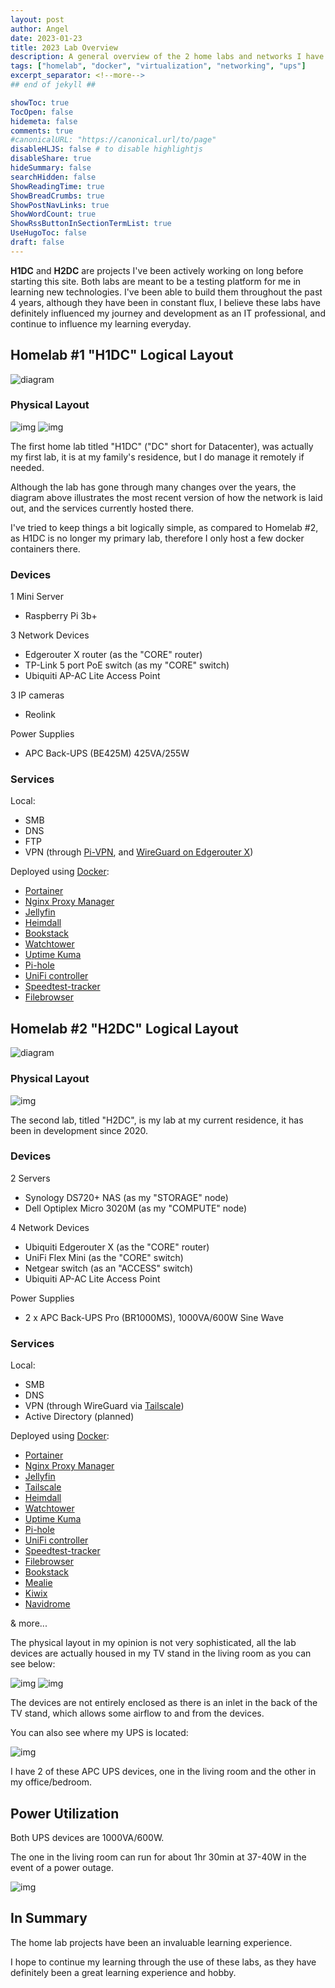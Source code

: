 ```yaml
---
layout: post
author: Angel
date: 2023-01-23
title: 2023 Lab Overview
description: A general overview of the 2 home labs and networks I have designed, currently manage, and maintain.
tags: ["homelab", "docker", "virtualization", "networking", "ups"] 
excerpt_separator: <!--more-->
## end of jekyll ##

showToc: true
TocOpen: false
hidemeta: false
comments: true
#canonicalURL: "https://canonical.url/to/page"
disableHLJS: false # to disable highlightjs
disableShare: true
hideSummary: false
searchHidden: false
ShowReadingTime: true
ShowBreadCrumbs: true
ShowPostNavLinks: true
ShowWordCount: true
ShowRssButtonInSectionTermList: true
UseHugoToc: false
draft: false
---
```


**H1DC** and **H2DC** are projects I've been actively working on long before starting this site. Both labs are meant to be a testing platform for me in learning new technologies. I've been able to build them throughout the past 4 years, although they have been in constant flux, I believe these labs have definitely influenced my journey and development as an IT professional, and continue to influence my learning everyday.

## Homelab #1 "H1DC" Logical Layout
![diagram](https://d287cykochbccj.cloudfront.net/diagrams/h1dc-lab-diagram-2023-v2.svg)

### Physical Layout
![img](https://d287cykochbccj.cloudfront.net/pictures/h1dc/IMG_20210219_141819.webp)
![img](https://d287cykochbccj.cloudfront.net/pictures/h1dc/IMG_20201221_183413.webp)

The first home lab titled "H1DC" ("DC" short for Datacenter), was actually my first lab, it is at my family's residence, but I do manage it remotely if needed.

Although the lab has gone through many changes over the years, the diagram above illustrates the most recent version of how the network is laid out, and the services currently hosted there.

I've tried to keep things a bit logically simple, as compared to Homelab #2, as H1DC is no longer my primary lab, therefore I only host a few docker containers there.

### Devices
1 Mini Server
- Raspberry Pi 3b+

3 Network Devices
- Edgerouter X router (as the "CORE" router)
- TP-Link 5 port PoE switch (as my "CORE" switch)
- Ubiquiti AP-AC Lite Access Point

3 IP cameras
- Reolink

Power Supplies
- APC Back-UPS (BE425M) 425VA/255W

### Services
Local:
- SMB
- DNS
- FTP
- VPN (through [Pi-VPN](https://pivpn.io/), and [WireGuard on Edgerouter X](https://www.wireguard.com/install/#edgeos-module-tools))

Deployed using [Docker](https://www.docker.com/):
- [Portainer](https://www.portainer.io/)
- [Nginx Proxy Manager](https://nginxproxymanager.com/)
- [Jellyfin](https://jellyfin.org/)
- [Heimdall](https://heimdall.site/)
- [Bookstack](https://www.bookstackapp.com/)
- [Watchtower](https://containrrr.dev/watchtower/)
- [Uptime Kuma](https://github.com/louislam/uptime-kuma)
- [Pi-hole](https://pi-hole.net/)
- [UniFi controller](https://hub.docker.com/r/jacobalberty/unifi)
- [Speedtest-tracker](https://github.com/henrywhitaker3/Speedtest-Tracker)
- [Filebrowser](https://filebrowser.org/)

## Homelab #2 "H2DC" Logical Layout
![diagram](https://d287cykochbccj.cloudfront.net/diagrams/h2dc-lab-diagram-2023-v2.svg)

### Physical Layout
![img](https://d287cykochbccj.cloudfront.net/pictures/h2dc/IMG_20221107_164928.webp)

The second lab, titled "H2DC", is my lab at my current residence, it has been in development since 2020.

### Devices
2 Servers
- Synology DS720+ NAS (as my "STORAGE" node)
- Dell Optiplex Micro 3020M (as my "COMPUTE" node)

4 Network Devices
- Ubiquiti Edgerouter X (as the "CORE" router)
- UniFi Flex Mini (as the "CORE" switch)
- Netgear switch (as an "ACCESS" switch)
- Ubiquiti AP-AC Lite Access Point

Power Supplies
- 2 x APC Back-UPS Pro (BR1000MS), 1000VA/600W Sine Wave

### Services
Local:
- SMB
- DNS
- VPN (through WireGuard via [Tailscale](https://tailscale.com/))
- Active Directory (planned)

Deployed using [Docker](https://www.docker.com/):
- [Portainer](https://www.portainer.io/)
- [Nginx Proxy Manager](https://nginxproxymanager.com/)
- [Jellyfin](https://jellyfin.org/)
- [Tailscale](https://hub.docker.com/r/tailscale/tailscale)
- [Heimdall](https://heimdall.site/)
- [Watchtower](https://containrrr.dev/watchtower/)
- [Uptime Kuma](https://github.com/louislam/uptime-kuma)
- [Pi-hole](https://pi-hole.net/)
- [UniFi controller](https://hub.docker.com/r/jacobalberty/unifi)
- [Speedtest-tracker](https://github.com/henrywhitaker3/Speedtest-Tracker)
- [Filebrowser](https://filebrowser.org/)
- [Bookstack](https://www.bookstackapp.com/)
- [Mealie](https://hay-kot.github.io/mealie/)
- [Kiwix](https://www.kiwix.org/en/)
- [Navidrome](https://www.navidrome.org/)

& more...

The physical layout in my opinion is not very sophisticated, all the lab devices are actually housed in my TV stand in the living room as you can see below:

![img](https://d287cykochbccj.cloudfront.net/pictures/h2dc/IMG_20221105_143007.webp)
![img](https://d287cykochbccj.cloudfront.net/pictures/h2dc/IMG_20221105_143110.webp)

The devices are not entirely enclosed as there is an inlet in the back of the TV stand, which allows some airflow to and from the devices.

You can also see where my UPS is located:

![img](https://d287cykochbccj.cloudfront.net/pictures/h2dc/IMG_20221105_143035.webp)

I have 2 of these APC UPS devices, one in the living room and the other in my office/bedroom. 

## Power Utilization

Both UPS devices are 1000VA/600W.

The one in the living room can run for about 1hr 30min at 37-40W in the event of a power outage.

![img](https://d287cykochbccj.cloudfront.net/pictures/h2dc/IMG_20221105_143048.webp)

## In Summary

The home lab projects have been an invaluable learning experience.

I hope to continue my learning through the use of these labs, as they have definitely been a great learning experience and hobby.
